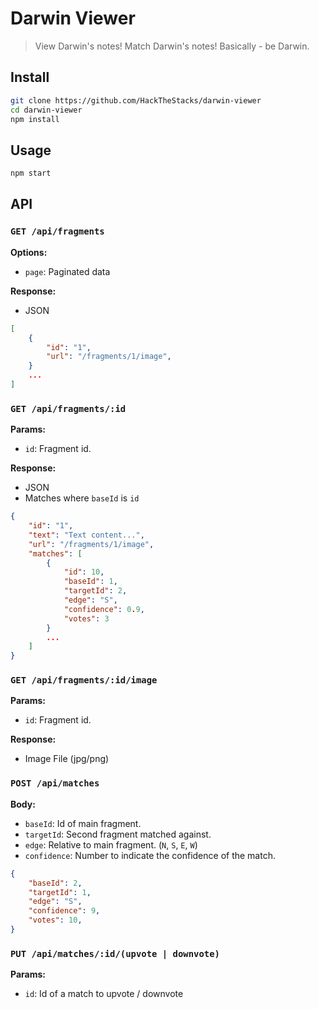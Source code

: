 # Darwin Viewer

> View Darwin's notes! Match Darwin's notes! Basically - be Darwin.

## Install

```bash
git clone https://github.com/HackTheStacks/darwin-viewer
cd darwin-viewer
npm install
```

## Usage

```bash
npm start
```

## API

### `GET /api/fragments`

**Options:**
- `page`: Paginated data

**Response:**
- JSON

```json
[
	{
		"id": "1",
		"url": "/fragments/1/image",
	}
	...
]
```

### `GET /api/fragments/:id`

**Params:**
- `id`: Fragment id.

**Response:**
- JSON
- Matches where `baseId` is `id`
```json
{
	"id": "1",
	"text": "Text content...",
	"url": "/fragments/1/image",
	"matches": [
		{
            "id": 10,
			"baseId": 1,
            "targetId": 2,
			"edge": "S",
			"confidence": 0.9,
			"votes": 3
		}
		...
	]
}
```

### `GET /api/fragments/:id/image`

**Params:**
- `id`: Fragment id.

**Response:**
- Image File (jpg/png)

### `POST /api/matches`

**Body:**
- `baseId`: Id of main fragment.
- `targetId`: Second fragment matched against.
- `edge`: Relative to main fragment. (`N`, `S`, `E`, `W`)
- `confidence`: Number to indicate the confidence of the match.

```json
{
    "baseId": 2,
	"targetId": 1,
	"edge": "S",
	"confidence": 9,
    "votes": 10,
}
```

### `PUT /api/matches/:id/(upvote | downvote)`

**Params:**
- `id`: Id of a match to upvote / downvote
